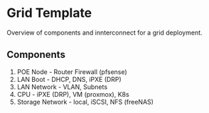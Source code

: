 # Grid Template
Overview of components and innterconnect for a grid deployment.

## Components

1. POE Node - Router Firewall (pfsense)
2. LAN Boot - DHCP, DNS, iPXE (DRP)
3. LAN Network - VLAN, Subnets
4. CPU - iPXE (DRP), VM (proxmox), K8s
6. Storage Network - local, iSCSI, NFS (freeNAS)
